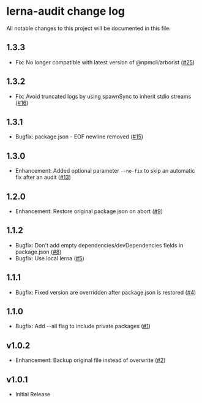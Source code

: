 # lerna-audit change log

All notable changes to this project will be documented in this file.

## 1.3.3

- Fix: No longer compatible with latest version of @npmcli/arborist ([#25](https://github.com/tnobody/lerna-audit/issues/25))


## 1.3.2

- Fix: Avoid truncated logs by using spawnSync to inherit stdio streams ([#16](https://github.com/tnobody/lerna-audit/pull/16))

## 1.3.1

- Bugfix: package.json - EOF newline removed ([#15](https://github.com/tnobody/lerna-audit/issues/15))

## 1.3.0

- Enhancement: Added optional parameter `--no-fix` to skip an automatic fix after an audit ([#13](https://github.com/tnobody/lerna-audit/issues/13))

## 1.2.0

- Enhancement: Restore original package json on abort ([#9](https://github.com/tnobody/lerna-audit/pull/9))

## 1.1.2

- Bugfix: Don't add empty dependencies/devDependencies fields in package.json ([#8](https://github.com/tnobody/lerna-audit/pull/8))
- Bugfix: Use local lerna ([#5](https://github.com/tnobody/lerna-audit/pull/5))

## 1.1.1

- Bugfix: Fixed version are overridden after package.json is restored ([#4](https://github.com/tnobody/lerna-audit/pull/4))

## 1.1.0

- Bugfix: Add --all flag to include private packages ([#1](https://github.com/tnobody/lerna-audit/pull/1))

## v1.0.2

- Enhancement: Backup original file instead of overwrite ([#2](https://github.com/tnobody/lerna-audit/pull/2))

## v1.0.1

- Initial Release
